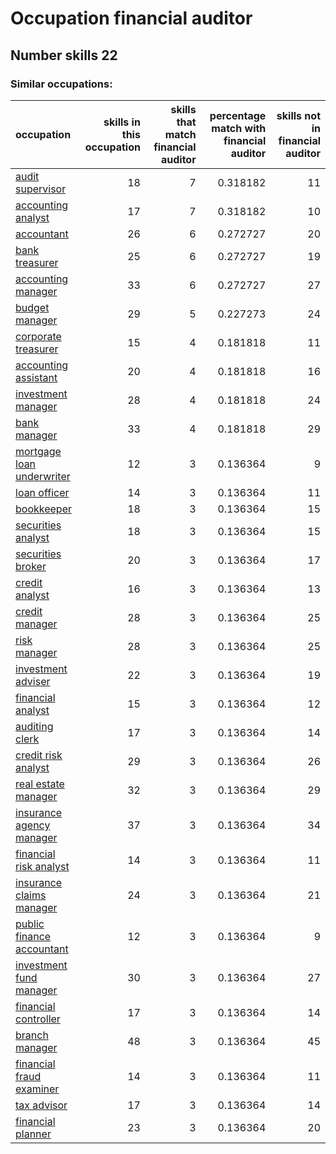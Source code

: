 # Occupation financial auditor
## Number skills 22
### Similar occupations:
| occupation                                                |   skills in this occupation |   skills that match financial auditor |   percentage match with financial auditor |   skills not in financial auditor |
|:----------------------------------------------------------|----------------------------:|--------------------------------------:|------------------------------------------:|----------------------------------:|
| [audit supervisor](audit_supervisor.md)                   |                          18 |                                     7 |                                  0.318182 |                                11 |
| [accounting analyst](accounting_analyst.md)               |                          17 |                                     7 |                                  0.318182 |                                10 |
| [accountant](accountant.md)                               |                          26 |                                     6 |                                  0.272727 |                                20 |
| [bank treasurer](bank_treasurer.md)                       |                          25 |                                     6 |                                  0.272727 |                                19 |
| [accounting manager](accounting_manager.md)               |                          33 |                                     6 |                                  0.272727 |                                27 |
| [budget manager](budget_manager.md)                       |                          29 |                                     5 |                                  0.227273 |                                24 |
| [corporate treasurer](corporate_treasurer.md)             |                          15 |                                     4 |                                  0.181818 |                                11 |
| [accounting assistant](accounting_assistant.md)           |                          20 |                                     4 |                                  0.181818 |                                16 |
| [investment manager](investment_manager.md)               |                          28 |                                     4 |                                  0.181818 |                                24 |
| [bank manager](bank_manager.md)                           |                          33 |                                     4 |                                  0.181818 |                                29 |
| [mortgage loan underwriter](mortgage_loan_underwriter.md) |                          12 |                                     3 |                                  0.136364 |                                 9 |
| [loan officer](loan_officer.md)                           |                          14 |                                     3 |                                  0.136364 |                                11 |
| [bookkeeper](bookkeeper.md)                               |                          18 |                                     3 |                                  0.136364 |                                15 |
| [securities analyst](securities_analyst.md)               |                          18 |                                     3 |                                  0.136364 |                                15 |
| [securities broker](securities_broker.md)                 |                          20 |                                     3 |                                  0.136364 |                                17 |
| [credit analyst](credit_analyst.md)                       |                          16 |                                     3 |                                  0.136364 |                                13 |
| [credit manager](credit_manager.md)                       |                          28 |                                     3 |                                  0.136364 |                                25 |
| [risk manager](risk_manager.md)                           |                          28 |                                     3 |                                  0.136364 |                                25 |
| [investment adviser](investment_adviser.md)               |                          22 |                                     3 |                                  0.136364 |                                19 |
| [financial analyst](financial_analyst.md)                 |                          15 |                                     3 |                                  0.136364 |                                12 |
| [auditing clerk](auditing_clerk.md)                       |                          17 |                                     3 |                                  0.136364 |                                14 |
| [credit risk analyst](credit_risk_analyst.md)             |                          29 |                                     3 |                                  0.136364 |                                26 |
| [real estate manager](real_estate_manager.md)             |                          32 |                                     3 |                                  0.136364 |                                29 |
| [insurance agency manager](insurance_agency_manager.md)   |                          37 |                                     3 |                                  0.136364 |                                34 |
| [financial risk analyst](financial_risk_analyst.md)       |                          14 |                                     3 |                                  0.136364 |                                11 |
| [insurance claims manager](insurance_claims_manager.md)   |                          24 |                                     3 |                                  0.136364 |                                21 |
| [public finance accountant](public_finance_accountant.md) |                          12 |                                     3 |                                  0.136364 |                                 9 |
| [investment fund manager](investment_fund_manager.md)     |                          30 |                                     3 |                                  0.136364 |                                27 |
| [financial controller](financial_controller.md)           |                          17 |                                     3 |                                  0.136364 |                                14 |
| [branch manager](branch_manager.md)                       |                          48 |                                     3 |                                  0.136364 |                                45 |
| [financial fraud examiner](financial_fraud_examiner.md)   |                          14 |                                     3 |                                  0.136364 |                                11 |
| [tax advisor](tax_advisor.md)                             |                          17 |                                     3 |                                  0.136364 |                                14 |
| [financial planner](financial_planner.md)                 |                          23 |                                     3 |                                  0.136364 |                                20 |
